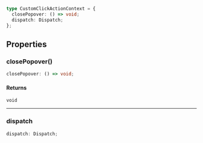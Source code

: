 ```ts
type CustomClickActionContext = {
  closePopover: () => void;
  dispatch: Dispatch;
};
```

## Properties

### closePopover()

```ts
closePopover: () => void;
```

#### Returns

`void`

***

### dispatch

```ts
dispatch: Dispatch;
```
